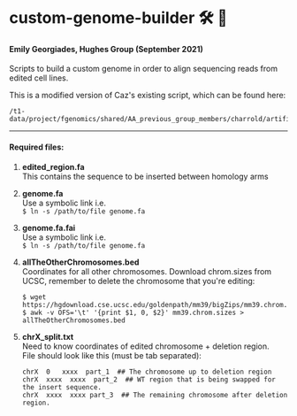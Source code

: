 # custom-genome-builder :hammer_and_wrench: :dna:
#### Emily Georgiades, Hughes Group (September 2021)
Scripts to build a custom genome in order to align sequencing reads from edited cell lines.

This is a modified version of Caz's existing script, which can be found here:   
```
/t1-data/project/fgenomics/shared/AA_previous_group_members/charrold/artificial_locus_project/12LP1_R2/custom_reference_genome/generating_custom_genome/
```


---
#### Required files:
1.  __edited_region.fa__            
    This contains the sequence to be inserted between homology arms
    
2.  __genome.fa__                   
    Use a symbolic link i.e.  
    ```$ ln -s /path/to/file genome.fa ```
    
3.  __genome.fa.fai__               
     Use a symbolic link i.e.  
    ```$ ln -s /path/to/file genome.fa ```
    
4.  __allTheOtherChromosomes.bed__  
    Coordinates for all other chromosomes. Download chrom.sizes from UCSC, remember to delete the chromosome that you're editing:
    ```
    $ wget https://hgdownload.cse.ucsc.edu/goldenpath/mm39/bigZips/mm39.chrom.sizes 
    $ awk -v OFS='\t' '{print $1, 0, $2}' mm39.chrom.sizes > allTheOtherChromosomes.bed
    ```

5.  __chrX_split.txt__              
    Need to know coordinates of edited chromosome + deletion region.  
    File should look like this (must be tab separated):   
    ```
    chrX  0   xxxx  part_1  ## The chromosome up to deletion region
    chrX  xxxx  xxxx  part_2  ## WT region that is being swapped for the insert sequence. 
    chrX  xxxx  xxxx part_3  ## The remaining chromosome after deletion region.
    ```
